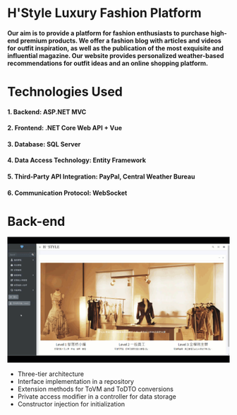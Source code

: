 # H'Style Luxury Fashion Platform
#### Our aim is to provide a platform for fashion enthusiasts to purchase high-end premium products. We offer a fashion blog with articles and videos for outfit inspiration, as well as the publication of the most exquisite and influential magazine. Our website provides personalized weather-based recommendations for outfit ideas and an online shopping platform.

# Technologies Used
#### 1. Backend: ASP.NET MVC
#### 2. Frontend: .NET Core Web API + Vue
#### 3. Database: SQL Server
#### 4. Data Access Technology: Entity Framework
#### 5. Third-Party API Integration: PayPal, Central Weather Bureau
#### 6. Communication Protocol: WebSocket

# Back-end

![img](https://github.com/cindy5hsu/WebProject_HStyle/blob/master/SQL%20server/search.gif)

* Three-tier architecture
* Interface implementation in a repository
* Extension methods for ToVM and ToDTO conversions
* Private access modifier in a controller for data storage
* Constructor injection for initialization
